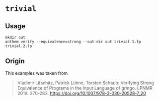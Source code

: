 # `trivial`

## Usage
```
mkdir out
anthem verify --equivalence=strong --out-dir out trivial.1.lp trivial.2.lp
```

## Origin
This examples was taken from

> Vladimir Lifschitz, Patrick Lühne, Torsten Schaub:
> Verifying Strong Equivalence of Programs in the Input Language of gringo. LPNMR 2019: 270-283.
> https://doi.org/10.1007/978-3-030-20528-7_20
